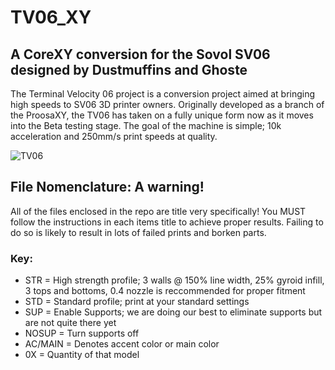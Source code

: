 # TV06_XY
## A CoreXY conversion for the Sovol SV06 designed by Dustmuffins and Ghoste

The Terminal Velocity 06 project is a conversion project aimed at bringing high speeds to SV06 3D printer owners. Originally developed as a branch of the ProosaXY, the TV06 has taken on a fully unique form now as it moves into the Beta testing stage. The goal of the machine is simple; 10k acceleration and 250mm/s print speeds at quality. 

![TV06](https://github.com/VectorForce3D/TV06_XY/assets/106216750/80673643-2983-474b-b635-3759a9852d45)

## File Nomenclature: A warning!
All of the files enclosed in the repo are title very specifically! You MUST follow the instructions in each items title to achieve proper results. Failing to do so is likely to result in lots of failed prints and borken parts. 

### Key:
- STR = High strength profile; 3 walls @ 150% line width, 25% gyroid infill, 3 tops and bottoms, 0.4 nozzle is reccommended for proper fitment
- STD = Standard profile; print at your standard settings
- SUP = Enable Supports; we are doing our best to eliminate supports but are not quite there yet 
- NOSUP = Turn supports off
- AC/MAIN = Denotes accent color or main color
- 0X = Quantity of that model


